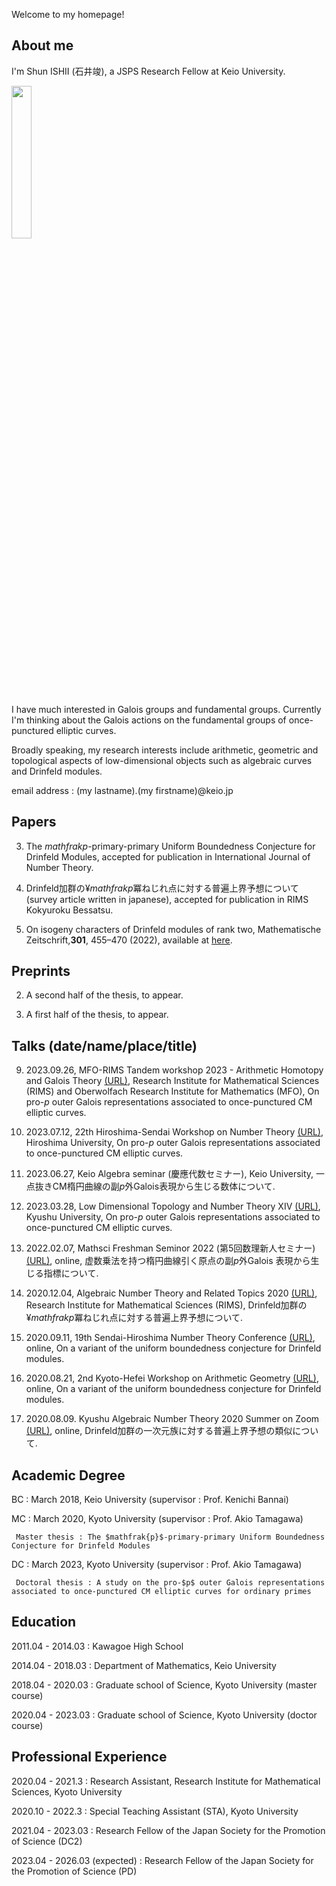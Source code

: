 

Welcome to my homepage!

## About me
I'm Shun ISHII (石井竣), a JSPS Research Fellow at Keio University.

<img src="DSC_2383.jpg" width="25%">


I have much interested in Galois groups and fundamental groups. Currently I'm thinking about the Galois actions on the fundamental groups of once-punctured elliptic curves.

Broadly speaking, my research interests include arithmetic, geometric and topological aspects of low-dimensional objects such as algebraic curves and Drinfeld modules.

email address : (my lastname).(my firstname)@keio.jp


## Papers
3. The $mathfrak{p}$-primary-primary Uniform Boundedness Conjecture for Drinfeld Modules, accepted for publication in International Journal of Number Theory.

2. Drinfeld加群の$¥mathfrak{p}$冪ねじれ点に対する普遍上界予想について (survey article written in japanese), accepted for publication in RIMS Kokyuroku Bessatsu.

1. On isogeny characters of Drinfeld modules of rank two, Mathematische Zeitschrift,**301**, 455–470 (2022), available at [here](https://link.springer.com/article/10.1007/s00209-021-02921-5).


## Preprints
2. A second half of the thesis, to appear.

1. A first half of the thesis, to appear.

## Talks (date/name/place/title)
9. 2023.09.26, MFO-RIMS Tandem workshop 2023 - Arithmetic Homotopy and Galois Theory [(URL)](https://ahgt.math.cnrs.fr/activities/workshops/MFO-RIMS23/), Research Institute for Mathematical Sciences (RIMS) and Oberwolfach Research Institute for Mathematics (MFO), On pro-$p$ outer Galois representations associated to once-punctured CM elliptic curves.

8. 2023.07.12, 22th Hiroshima-Sendai Workshop on Number Theory [(URL)](https://math0.pm.tokushima-u.ac.jp/~hiroki/hiroshima23.html), Hiroshima University, On pro-$p$ outer Galois representations associated to once-punctured CM elliptic curves.

7. 2023.06.27, Keio Algebra seminar (慶應代数セミナー), Keio University, 一点抜きCM楕円曲線の副$p$外Galois表現から生じる数体について.

6. 2023.03.28, Low Dimensional Topology and Number Theory XIV [(URL)](https://www2.math.kyushu-u.ac.jp/~morisita/), Kyushu University, On pro-$p$ outer Galois representations associated to once-punctured CM elliptic curves.

5. 2022.02.07, Mathsci Freshman Seminor 2022 (第5回数理新人セミナー) [(URL)](https://sites.google.com/view/math-graduate/MATHSCI-FRESHMAN-SEMINAR/2022/プログラム及びアブストラクト), online, 虚数乗法を持つ楕円曲線引く原点の副$p$外Galois 表現から生じる指標について.

4. 2020.12.04, Algebraic Number Theory and Related Topics 2020 [(URL)](http://ntw.sci.u-toyama.ac.jp/rimsant2020/), Research Institute for Mathematical Sciences (RIMS), Drinfeld加群の$¥mathfrak{p}$冪ねじれ点に対する普遍上界予想について.

3. 2020.09.11, 19th Sendai-Hiroshima Number Theory Conference [(URL)](https://math0.pm.tokushima-u.ac.jp/~hiroki/hiroshima20.html), online, On a variant of the uniform boundedness conjecture for Drinfeld modules.

2. 2020.08.21, 2nd Kyoto-Hefei Workshop on Arithmetic Geometry [(URL)](https://www.kurims.kyoto-u.ac.jp/~yuyang/confer/Kyoto-Hefei-2nd.html), online, On a variant of the uniform boundedness conjecture for Drinfeld modules.

1. 2020.08.09. Kyushu Algebraic Number Theory 2020 Summer on Zoom [(URL)](https://sites.google.com/view/kant2020sonzoom/), online, Drinfeld加群の一次元族に対する普遍上界予想の類似について.


## Academic Degree
BC : March 2018, Keio University (supervisor : Prof. Kenichi Bannai)

MC : March 2020, Kyoto University (supervisor : Prof. Akio Tamagawa)

     Master thesis : The $mathfrak{p}$-primary-primary Uniform Boundedness Conjecture for Drinfeld Modules

DC : March 2023, Kyoto University (supervisor : Prof. Akio Tamagawa)

     Doctoral thesis : A study on the pro-$p$ outer Galois representations associated to once-punctured CM elliptic curves for ordinary primes

## Education
2011.04 - 2014.03 : Kawagoe High School

2014.04 - 2018.03 : Department of Mathematics, Keio University

2018.04 - 2020.03 : Graduate school of Science, Kyoto University (master course)

2020.04 - 2023.03 : Graduate school of Science, Kyoto University (doctor course)

## Professional Experience
2020.04 - 2021.3 : Research Assistant, Research Institute for Mathematical Sciences, Kyoto University

2020.10 - 2022.3 : Special Teaching Assistant (STA), Kyoto University

2021.04 - 2023.03 : Research Fellow of the Japan Society for the Promotion of Science (DC2)

2023.04 - 2026.03 (expected) : Research Fellow of the Japan Society for the Promotion of Science (PD)

